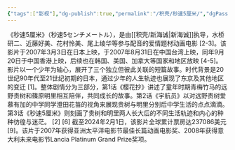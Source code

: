 ```yaml
---
{"tags":["影视"],"dg-publish":true,"permalink":"/积壳/秒速5厘米/","dgPassFrontmatter":true}
---
```


《秒速5厘米》（秒速5センチメートル），是由[[积壳/新海诚\|新海诚]]执导，水桥研二、近藤好美、花村怜美、尾上绫华等参与配音的爱情题材动画电影 [2-3]。该影片于2007年3月3日在日本上映，于2007年8月31日在中国台湾上映，同年9月20日于中国香港上映，后续也在韩国、美国、加拿大等国家和地区放映 [4-5]。
影片以一个少年为轴心，展开了三个独立但彼此关联的短篇故事。时代背景是20世纪90年代至21世纪初期的日本，通过少年的人生轨迹也展现了东京及其他地区的变迁 [1]。整体剧情分为三部分，第1话《樱花抄》讲述了童年时期青梅竹马的远野贵树和篠原明里相互陪伴，共同成长的故事。第2话《宇航员》以对远野贵树爱慕有加的中学同学澄田花苗的视角来展现贵树与明里分别后中学生活的点点滴滴。第3话《秒速5厘米》则刻画了贵树和明里两人长大后的不同生活轨迹和内心的种种彷徨与迷茫。 [2] [6]
截至2024年2月1日，该影片全球累计票房达237086美元 [9]。该片于2007年获得亚洲太平洋电影节最佳长篇动画电影奖、2008年获得意大利未来电影节Lancia Platinum Grand Prize奖项。
